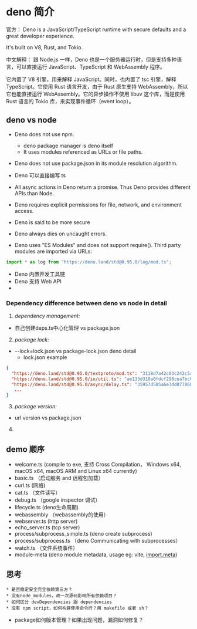 # deno 简介
官方：
Deno is a JavaScript/TypeScript runtime with secure defaults and a great developer experience.

It's built on V8, Rust, and Tokio.

中文解释：
跟 Node.js 一样，Deno 也是一个服务器运行时，但是支持多种语言，可以直接运行 JavaScript、TypeScript 和 WebAssembly 程序。

它内置了 V8 引擎，用来解释 JavaScript。同时，也内置了 tsc 引擎，解释 TypeScript。它使用 Rust 语言开发，由于 Rust 原生支持 WebAssembly，所以它也能直接运行 WebAssembly。它的异步操作不使用 libuv 这个库，而是使用 Rust 语言的 Tokio 库，来实现事件循环（event loop）。
## deno vs node

* Deno does not use npm.
    * deno package manager is deno itself
    * It uses modules referenced as URLs or file paths.
* Deno does not use package.json in its module resolution algorithm.

* Deno 可以直接编写 ts

* All async actions in Deno return a promise. Thus Deno provides different APIs than Node.

* Deno requires explicit permissions for file, network, and environment access.

* Deno is said to be more secure

* Deno always dies on uncaught errors.

* Deno uses "ES Modules" and does not support require(). Third party modules are imported via URLs:
```ts
import * as log from "https://deno.land/std@0.95.0/log/mod.ts";
```

* Deno 内置开发工具链
* Deno 支持 Web API
* 
### Dependency difference between deno vs node in detail
1. *dependency management:* 
* 自己创建deps.ts中心化管理 vs package.json
2. *package lock:* 
* --lock=lock.json vs package-lock.json
deno detail
    * lock.json example
```json
{
  "https://deno.land/std@0.95.0/textproto/mod.ts": "3118d7a42c03c242c5a49c2ad91c8396110e14acca1324e7aaefd31a999b71a4",
  "https://deno.land/std@0.95.0/io/util.ts": "ae133d310a0fdcf298cea7bc09a599c49acb616d34e148e263bcb02976f80dee",
  "https://deno.land/std@0.95.0/async/delay.ts": "35957d585a6e3dd87706858fb1d6b551cb278271b03f52c5a2cb70e65e00c26a",
   ...
}
```
3. *package version:* 
* url version vs package.json
4. 



## demo 顺序

* welcome.ts (compile to exe, 支持 Cross Compilation， Windows x64, macOS x64, macOS ARM and Linux x64 currently)
* basic.ts （启动服务 and 远程包加载）
* curl.ts (网络)
* cat.ts （文件读写）
* debug.ts （google inspector 调试）
* lifecycle.ts (deno生命周期)
* webassembly （webassembly的使用）
* webserver.ts (http server)
* echo_server.ts (tcp server)
* process/subprocess_simple.ts (deno create subprocess)
* process/subprocess.ts （deno Communicating with subprocesses）
* watch.ts （文件系统事件）
* module-meta (deno module metadata, usage eg: vite, [import.meta](https://developer.mozilla.org/en-US/docs/Web/JavaScript/Reference/Statements/import.meta))




## 思考


    * 是否稳定安全完全依赖第三方？
    * 没有node_modules，改一次源码影响所有依赖项目？
    * 如何区分 devDependencies 跟 dependencies
    * 没有 npm script，如何构建使用命令行？用 makefile 或者 sh？
* package如何版本管理？如果出现问题，漏洞如何修复？
